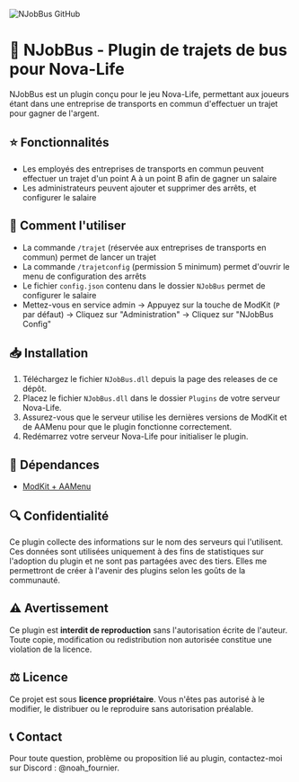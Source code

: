 ![NJobBus GitHub](https://github.com/user-attachments/assets/e241ed78-9da3-4f4d-9f69-81410e0adfa3)
# 🚌 NJobBus - Plugin de trajets de bus pour Nova-Life
NJobBus est un plugin conçu pour le jeu Nova-Life, permettant aux joueurs étant dans une entreprise de transports en commun d'effectuer un trajet pour gagner de l'argent.

## ⭐ Fonctionnalités
- Les employés des entreprises de transports en commun peuvent effectuer un trajet d'un point A à un point B afin de gagner un salaire
- Les administrateurs peuvent ajouter et supprimer des arrêts, et configurer le salaire

## 📖 Comment l'utiliser
- La commande `/trajet` (réservée aux entreprises de transports en commun) permet de lancer un trajet
- La commande `/trajetconfig` (permission 5 minimum) permet d'ouvrir le menu de configuration des arrêts
- Le fichier `config.json` contenu dans le dossier `NJobBus` permet de configurer le salaire
- Mettez-vous en service admin -> Appuyez sur la touche de ModKit (`P` par défaut) -> Cliquez sur "Administration" -> Cliquez sur "NJobBus Config"

## 📥 Installation
1. Téléchargez le fichier `NJobBus.dll` depuis la page des releases de ce dépôt.
2. Placez le fichier `NJobBus.dll` dans le dossier `Plugins` de votre serveur Nova-Life.
3. Assurez-vous que le serveur utilise les dernières versions de ModKit et de AAMenu pour que le plugin fonctionne correctement.
4. Redémarrez votre serveur Nova-Life pour initialiser le plugin.

## 📌 Dépendances
- [ModKit + AAMenu](https://github.com/Aarnow/NovaLife_ModKit-Releases/releases/latest)

## 🔍 Confidentialité
Ce plugin collecte des informations sur le nom des serveurs qui l'utilisent. Ces données sont utilisées uniquement à des fins de statistiques sur l'adoption du plugin et ne sont pas partagées avec des tiers. Elles me permettront de créer à l'avenir des plugins selon les goûts de la communauté.

## ⚠️ Avertissement
Ce plugin est **interdit de reproduction** sans l'autorisation écrite de l'auteur. Toute copie, modification ou redistribution non autorisée constitue une violation de la licence.

## ⚖️ Licence
Ce projet est sous **licence propriétaire**. Vous n'êtes pas autorisé à le modifier, le distribuer ou le reproduire sans autorisation préalable.

## 📞 Contact
Pour toute question, problème ou proposition lié au plugin, contactez-moi sur Discord : @noah_fournier.
